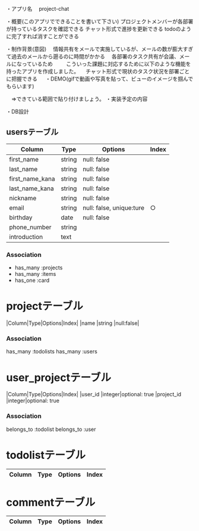 ・アプリ名
　project-chat

・概要(このアプリでできることを書いて下さい)
  プロジェクトメンバーが各部署が持っているタスクを確認できる
  チャット形式で進捗を更新できる
  todoのように完了すれば消すことができる

・制作背景(意図)
　情報共有をメールで実施しているが、メールの数が膨大すぎて過去のメールから遡るのに時間がかかる
　各部署のタスク共有が会議、メールになっているため
　
　こういった課題に対応するために以下のような機能を持ったアプリを作成しました。
　チャット形式で現状のタスク状況を部署ごとに把握できる
　
・DEMO(gifで動画や写真を貼って、ビューのイメージを掴んでもらいます)

　⇒できている範囲で貼り付けましょう。
・実装予定の内容

・DB設計
## usersテーブル
|Column|Type|Options|Index|
|------|----|-------|-----|
|first_name     |string    |null: false|
|last_name      |string    |null: false|
|first_name_kana|string    |null: false|
|last_name_kana |string    |null: false|
|nickname       |string    |null: false|
|email          |string    |null: false, unique:ture|○|
|birthday       |date      |null: false|
|phone_number   |string    |  |
|introduction   |text      |  |
### Association
- has_many :projects
- has_many :items
- has_one :card

# projectテーブル
|Column|Type|Options|Index|
|name |string |null:false|


### Association
has_many :todolists
has_many :users

# user_projectテーブル
|Column|Type|Options|Index|
|user_id     |integer|optional: true
|project_id  |integer|optional: true

### Association
belongs_to :todolist
belongs_to :user


# todolistテーブル
|Column|Type|Options|Index|
|------|----|-------|-----|

# commentテーブル
|Column|Type|Options|Index|
|------|----|-------|-----|
